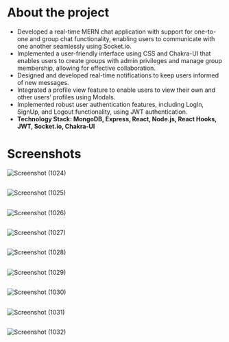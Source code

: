 # About the project
* Developed a real-time MERN chat application with support for one-to-one and group chat functionality, enabling users to communicate with one another seamlessly using Socket.io.
* Implemented a user-friendly interface using CSS and Chakra-UI that enables users to create
groups with admin privileges and manage group membership, allowing for effective collaboration.
* Designed and developed real-time notifications to keep users informed of new messages.
* Integrated a profile view feature to enable users to view their own and other users’ profiles using
Modals.
* Implemented robust user authentication features, including LogIn, SignUp, and Logout functionality, using JWT authentication.
* **Technology Stack: MongoDB, Express, React, Node.js, React Hooks, JWT, Socket.io, Chakra-UI**

# Screenshots
![Screenshot (1024)](https://user-images.githubusercontent.com/109795529/219339738-5b47434f-f66c-4c6e-822b-4dc2aeffcea1.png)
##
![Screenshot (1025)](https://user-images.githubusercontent.com/109795529/219339763-daa451b5-7e87-4627-be37-f3f8dd6d8cc7.png)
##
![Screenshot (1026)](https://user-images.githubusercontent.com/109795529/219339770-05c774fd-61f5-4c2c-b5c9-3ccaac64e61f.png)
##
![Screenshot (1027)](https://user-images.githubusercontent.com/109795529/219339776-10188a8c-6fec-4909-bcc9-7578fd285740.png)
##
![Screenshot (1028)](https://user-images.githubusercontent.com/109795529/219339782-0f3ac888-5ee2-4798-acc1-3e7f82b71715.png)
##
![Screenshot (1029)](https://user-images.githubusercontent.com/109795529/219339786-c614e740-a26c-494b-9d9c-17fe629486f5.png)
##
![Screenshot (1030)](https://user-images.githubusercontent.com/109795529/219339795-ce5731ee-2368-471b-a152-20b7400bdd67.png)
##
![Screenshot (1031)](https://user-images.githubusercontent.com/109795529/219339797-934a2498-1e95-4f63-8bf2-6654fb4d765e.png)
##
![Screenshot (1032)](https://user-images.githubusercontent.com/109795529/219339801-fbb33af3-a922-4825-b7d3-2f19cf81deb7.png)

